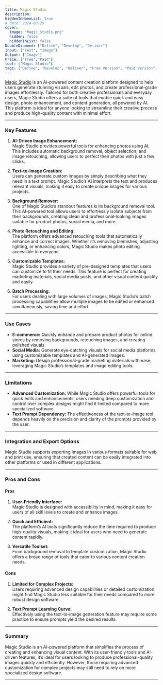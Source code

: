 ```yaml
---
title: Magic Studio  
description:  
hiddenInHomeList: true  
# date: 2024-08-29  
cover:  
  image: "Magic_Studio.png"  
  hidden: false  
  hiddenInList: false  
DoubleDiamond: ["Define", "Develop", "Deliver"]
Input: ["Text", "Image"]
Output: ["Image"]
Price: ["Free","Paid"]
tool: ["Magic Studio"]
tags: ["Define", "Develop", "Deliver", "Free Version", "Paid Version", "Image Generation"]
---
```


[Magic Studio](https://magicstudio.com/?r=prd-baids) is an AI-powered content creation platform designed to help users generate stunning visuals, edit photos, and create professional-grade images effortlessly. Tailored for both creative professionals and everyday users, Magic Studio offers a suite of tools that enable quick and easy design, photo enhancement, and content generation, all powered by AI. This platform is ideal for anyone looking to streamline their creative process and produce high-quality content with minimal effort.

---

### Key Features

1. **AI-Driven Image Enhancement:**  
   Magic Studio provides powerful tools for enhancing photos using AI. This includes automatic background removal, object selection, and image retouching, allowing users to perfect their photos with just a few clicks.

2. **Text-to-Image Creation:**  
   Users can generate custom images by simply describing what they need in a text prompt. Magic Studio’s AI interprets the text and produces relevant visuals, making it easy to create unique images for various projects.

3. **Background Remover:**  
   One of Magic Studio’s standout features is its background removal tool. This AI-powered tool allows users to effortlessly isolate subjects from their backgrounds, creating clean and professional-looking images suitable for product photos, social media, and more.

4. **Photo Retouching and Editing:**  
   The platform offers advanced retouching tools that automatically enhance and correct images. Whether it’s removing blemishes, adjusting lighting, or enhancing colors, Magic Studio makes photo editing accessible to everyone.

5. **Customizable Templates:**  
   Magic Studio provides a variety of pre-designed templates that users can customize to fit their needs. This feature is perfect for creating marketing materials, social media posts, and other visual content quickly and easily.

6. **Batch Processing:**  
   For users dealing with large volumes of images, Magic Studio’s batch processing capabilities allow multiple images to be edited or enhanced simultaneously, saving time and effort.

---

### Use Cases

- **E-commerce:** Quickly enhance and prepare product photos for online stores by removing backgrounds, retouching images, and creating polished visuals.
- **Social Media:** Generate eye-catching visuals for social media platforms using customizable templates and AI-generated images.
- **Marketing:** Design professional-grade marketing materials with ease, leveraging Magic Studio’s templates and image editing tools.

---

### Limitations

- **Advanced Customization:** While Magic Studio offers powerful tools for quick edits and enhancements, users needing deep customization and control over complex designs might find it limited compared to more specialized software.
- **Text Prompt Dependency:** The effectiveness of the text-to-image tool depends heavily on the precision and clarity of the prompts provided by the user.

---

### Integration and Export Options

Magic Studio supports exporting images in various formats suitable for web and print use, ensuring that created content can be easily integrated into other platforms or used in different applications.

---

### Pros and Cons

#### Pros

1. **User-Friendly Interface:**  
   Magic Studio is designed with accessibility in mind, making it easy for users of all skill levels to create and enhance images.

2. **Quick and Efficient:**  
   The platform’s AI tools significantly reduce the time required to produce high-quality visuals, making it ideal for users who need to generate content rapidly.

3. **Versatile Toolset:**  
   From background removal to template customization, Magic Studio offers a broad range of tools that cater to various content creation needs.

#### Cons

1. **Limited for Complex Projects:**  
   Users requiring advanced design capabilities or detailed customization might find Magic Studio less suitable for their needs compared to more robust design software.

2. **Text Prompt Learning Curve:**  
   Effectively using the text-to-image generation feature may require some practice to ensure prompts yield the desired results.

---

### **Summary**

Magic Studio is an AI-powered platform that simplifies the process of creating and enhancing visual content. With its user-friendly tools and AI-driven features, it’s ideal for users looking to produce professional-quality images quickly and efficiently. However, those requiring advanced customization for complex projects may still need to rely on more specialized design software.

---